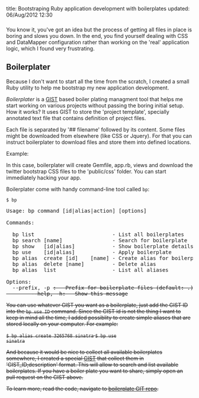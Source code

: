 title: Bootstraping Ruby application development with boilerplates
updated: 06/Aug/2012 12:30
###

You know it, you've got an idea but the process of getting all files in place is
boring and slows you down. In the end, you find yourself dealing with CSS and
DataMapper configuration rather than working on the 'real' application logic,
which I found very frustrating.

Boilerplater
---------------

Because I don't want to start all the time from the scratch, I created a small
Ruby utility to help me bootstrap my new application development.

*Boilerplater* is a [GIST](https://gist.github.com) based boiler plating managment
tool that helps me start working on various projects without passing the boring
initial setup.
How it works? It uses GIST to store the 'project template', specially annotated
text file that contains definition of project files.

Each file is separated by '## filename' followed by its content. Some files
might be downloaded from elsewhere (like CSS or Jquery). For that you can
instruct boilerplater to download files and store them into defined locations.

Example:

<script src="https://gist.github.com/3265768.js"> </script>

In this case, boilerplater will create Gemfile, app.rb, views and download
the twitter bootstrap CSS files to the 'public/css' folder. You can start
immediately hacking your app.

Boilerplater come with handy command-line tool called <code>bp</code>:

<code>$ bp</code>
<pre>
Usage: bp command [id|alias|action] [options]

Commands:

  bp list                         - List all boilerplates
  bp search [name]                - Search for boilerplate
  bp show   [id|alias]            - Show boilerplate details
  bp use    [id|alias]            - Apply boilerplate
  bp alias  create [id]    [name] - Create alias for boilerplate
  bp alias  delete [name]         - Delete alias
  bp alias  list                  - List all aliases

Options:
  --prefix, -p <s>:   Prefix for boilerplate files (default: .)
        --help, -h:   Show this message
</pre>

You can use whatever GIST you want as a boilerplate, just add the GIST
ID into the <code>bp use ID</code> command. Since the GIST id is not the thing
I want to keep in mind all the time, I added possiblity to create simple
aliases that are stored locally on your computer. For example:

<code>$ bp alias create 3265768 sinatra</code>
<code>$ bp use sinatra</code>

And because it would be nice to collect all available boilerplates somewhere,
I created a special [GIST](https://gist.github.com/3266785) that collect them
in 'GIST_ID;description' format. This will allow to search and list available
boilerplates. If you have a boiler plate you want to share, simply open an pull
request on the GIST above.

To learn more, read the code, navigate to [boilerplate GIT repo](https://github.com/mifo/boilerplater).
